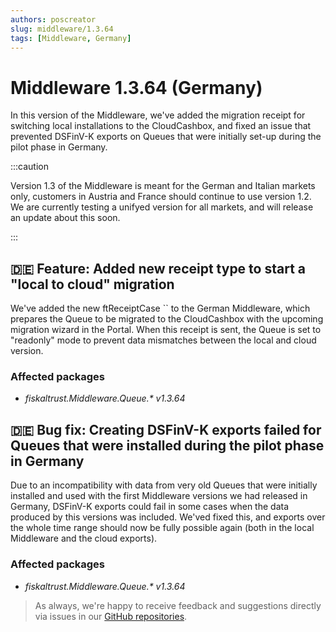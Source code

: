 ```yaml
---
authors: poscreator
slug: middleware/1.3.64
tags: [Middleware, Germany]
---
```


# Middleware 1.3.64 (Germany)
In this version of the Middleware, we've added the migration receipt for switching local installations to the CloudCashbox, and fixed an issue that prevented DSFinV-K exports on Queues that were initially set-up during the pilot phase in Germany.

<!--truncate-->

:::caution

Version 1.3 of the Middleware is meant for the German and Italian markets only, customers in Austria and France should continue to use version 1.2. We are currently testing a unifyed version for all markets, and will release an update about this soon.

:::

## 🇩🇪 Feature: Added new receipt type to start a "local to cloud" migration
We've added the new ftReceiptCase `` to the German Middleware, which prepares the Queue to be migrated to the CloudCashbox with the upcoming migration wizard in the Portal. When this receipt is sent, the Queue is set to "readonly" mode to prevent data mismatches between the local and cloud version.

### Affected packages
- _fiskaltrust.Middleware.Queue.* v1.3.64_


## 🇩🇪 Bug fix: Creating DSFinV-K exports failed for Queues that were installed during the pilot phase in Germany
Due to an incompatibility with data from very old Queues that were initially installed and used with the first Middleware versions we had released in Germany, DSFinV-K exports could fail in some cases when the data produced by this versions was included. We'ved fixed this, and exports over the whole time range should now be fully possible again (both in the local Middleware and the cloud exports).

### Affected packages
- _fiskaltrust.Middleware.Queue.* v1.3.64_




> As always, we're happy to receive feedback and suggestions directly via issues in our [GitHub repositories](https://github.com/fiskaltrust).
